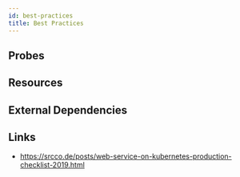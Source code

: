 ```yaml
---
id: best-practices
title: Best Practices
---
```



## Probes

## Resources

## External Dependencies

## Links

* https://srcco.de/posts/web-service-on-kubernetes-production-checklist-2019.html
